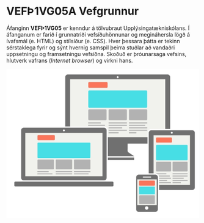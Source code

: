 # VEFÞ1VG05A Vefgrunnur

Áfanginn **VEFÞ1VG05** er kenndur á tölvubraut Upplýsingatækniskólans. Í áfanganum er farið í grunnatriði vefsíðuhönnunar og megináhersla lögð á ívafsmál (e. HTML) og stílsíður (e. CSS). Hver þessara þátta er tekinn sérstaklega fyrir og sýnt hvernig samspil þeirra stuðlar að vandaðri uppsetningu og framsetningu vefsíðna. Skoðuð er þróunarsaga vefsins, hlutverk vafrans (_Internet browser_) og virkni hans.

![Vefgrunnur](img/Responsive-Web-Design.jpg)
<!--
#### 🧙 [Verkefni og námsefni](https://github.com/vefgrunnur/23-Verkefni-s1/)
#### 👋 [Undirbúningur og bjargir](https://github.com/vefgrunnur/23-Verkefni-s1/wiki)
-->

